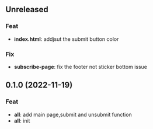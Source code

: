 ## Unreleased

### Feat

- **index.html**: addjsut the submit button color

### Fix

- **subscribe-page**: fix the footer not sticker bottom issue

## 0.1.0 (2022-11-19)

### Feat

- **all**: add main page,submit and unsubmit function
- **all**: init
